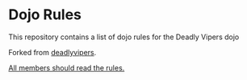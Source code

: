 Dojo Rules
==========

This repository contains a list of dojo rules for the Deadly Vipers dojo

Forked from [deadlyvipers](https://github.com/deadlyvipers).

[All members should read the rules.](https://github.com/shakna-israel/dojo_rules/wiki)
